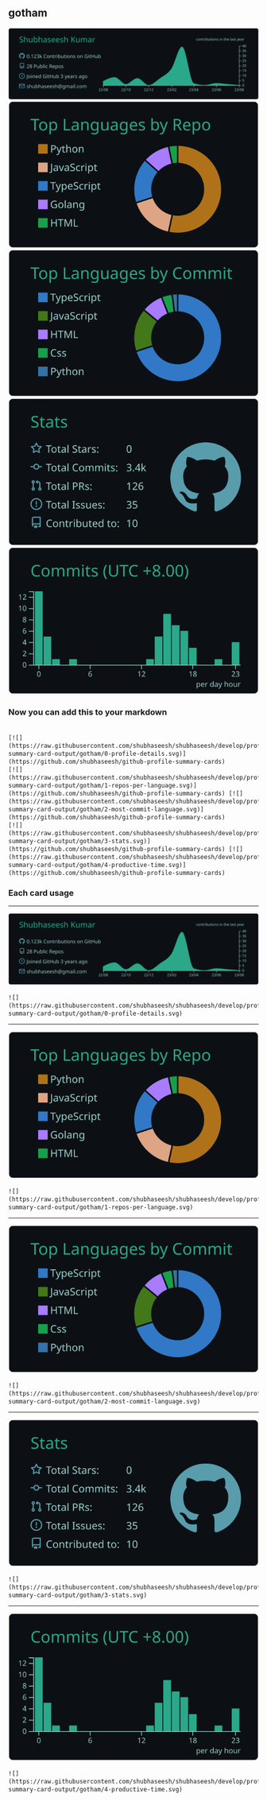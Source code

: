 ## gotham

[![](./0-profile-details.svg)](https://github.com/shubhaseesh/github-profile-summary-cards)
[![](./1-repos-per-language.svg)](https://github.com/shubhaseesh/github-profile-summary-cards) [![](./2-most-commit-language.svg)](https://github.com/shubhaseesh/github-profile-summary-cards)
[![](./3-stats.svg)](https://github.com/shubhaseesh/github-profile-summary-cards) [![](./4-productive-time.svg)](https://github.com/shubhaseesh/github-profile-summary-cards)
### Now you can add this to your markdown
```

[![](https://raw.githubusercontent.com/shubhaseesh/shubhaseesh/develop/profile-summary-card-output/gotham/0-profile-details.svg)](https://github.com/shubhaseesh/github-profile-summary-cards)
[![](https://raw.githubusercontent.com/shubhaseesh/shubhaseesh/develop/profile-summary-card-output/gotham/1-repos-per-language.svg)](https://github.com/shubhaseesh/github-profile-summary-cards) [![](https://raw.githubusercontent.com/shubhaseesh/shubhaseesh/develop/profile-summary-card-output/gotham/2-most-commit-language.svg)](https://github.com/shubhaseesh/github-profile-summary-cards)
[![](https://raw.githubusercontent.com/shubhaseesh/shubhaseesh/develop/profile-summary-card-output/gotham/3-stats.svg)](https://github.com/shubhaseesh/github-profile-summary-cards) [![](https://raw.githubusercontent.com/shubhaseesh/shubhaseesh/develop/profile-summary-card-output/gotham/4-productive-time.svg)](https://github.com/shubhaseesh/github-profile-summary-cards)

```

### Each card usage
---

![](./0-profile-details.svg)

```
![](https://raw.githubusercontent.com/shubhaseesh/shubhaseesh/develop/profile-summary-card-output/gotham/0-profile-details.svg)
```

    

---

![](./1-repos-per-language.svg)

```
![](https://raw.githubusercontent.com/shubhaseesh/shubhaseesh/develop/profile-summary-card-output/gotham/1-repos-per-language.svg)
```

    

---

![](./2-most-commit-language.svg)

```
![](https://raw.githubusercontent.com/shubhaseesh/shubhaseesh/develop/profile-summary-card-output/gotham/2-most-commit-language.svg)
```

    

---

![](./3-stats.svg)

```
![](https://raw.githubusercontent.com/shubhaseesh/shubhaseesh/develop/profile-summary-card-output/gotham/3-stats.svg)
```

    

---

![](./4-productive-time.svg)

```
![](https://raw.githubusercontent.com/shubhaseesh/shubhaseesh/develop/profile-summary-card-output/gotham/4-productive-time.svg)
```

    
